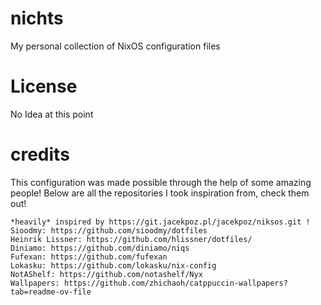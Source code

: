 # nichts

My personal collection of NixOS configuration files

# License

No Idea at this point

# credits

This configuration was made possible through the help of some amazing people!
Below are all the repositories I took inspiration from, check them out!

```
*heavily* inspired by https://git.jacekpoz.pl/jacekpoz/niksos.git !
Sioodmy: https://github.com/sioodmy/dotfiles
Heinrik Lissner: https://github.com/hlissner/dotfiles/
Diniamo: https://github.com/diniamo/niqs
Fufexan: https://github.com/fufexan
Lokasku: https://github.com/lokasku/nix-config
NotAShelf: https://github.com/notashelf/Nyx
Wallpapers: https://github.com/zhichaoh/catppuccin-wallpapers?tab=readme-ov-file
```
